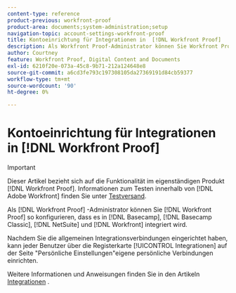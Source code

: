 ```yaml
---
content-type: reference
product-previous: workfront-proof
product-area: documents;system-administration;setup
navigation-topic: account-settings-workfront-proof
title: Kontoeinrichtung für Integrationen in  [!DNL Workfront Proof]
description: Als Workfront Proof-Administrator können Sie Workfront Proof so konfigurieren, dass es mit Basecamp, Basecamp Classic, [!DNL NetSuite] und Workfront integriert wird.
author: Courtney
feature: Workfront Proof, Digital Content and Documents
exl-id: 6210f20e-073a-45c8-9b71-212a124648e8
source-git-commit: a6cd3fe793c197308105da27369191d84cb59377
workflow-type: tm+mt
source-wordcount: '90'
ht-degree: 0%

---
```


# Kontoeinrichtung für Integrationen in [!DNL Workfront Proof]

>[!IMPORTANT]
>
>Dieser Artikel bezieht sich auf die Funktionalität im eigenständigen Produkt [!DNL Workfront Proof]. Informationen zum Testen innerhalb von [!DNL Adobe Workfront] finden Sie unter [Testversand](../../../review-and-approve-work/proofing/proofing.md).

Als [!DNL Workfront Proof] -Administrator können Sie [!DNL Workfront Proof] so konfigurieren, dass es in [!DNL Basecamp], [!DNL Basecamp Classic], [!DNL NetSuite] und [!DNL Workfront] integriert wird.

Nachdem Sie die allgemeinen Integrationsverbindungen eingerichtet haben, kann jeder Benutzer über die Registerkarte [!UICONTROL Integrationen] auf der Seite &quot;Persönliche Einstellungen&quot;eigene persönliche Verbindungen einrichten.

Weitere Informationen und Anweisungen finden Sie in den Artikeln [Integrationen](https://support.workfront.com/hc/en-us/categories/115000588707-Integrations) .

